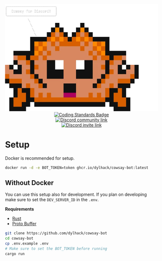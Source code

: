 <div align="center" float="left">
 <a href="https://discord.com/api/oauth2/authorize?client_id=1135038990081347605&permissions=0&scope=applications.commands%20bot">
   <img alt="Ferris saying Cowsay for Discord!" src="docs/readme-ferris.webp" />
 </a>

  <br>

 <a href="https://github.com/dylhack/cowsay/actions/workflows/standards.yml">
  <img alt="Coding Standards Badge" src="https://github.com/dylhack/cowsay/actions/workflows/standards.yml/badge.svg?branch=main"/>
 </a>

  <br>

  <a href="https://discord.gg/NjSg2U6R">
    <img alt="Discord community link" src="https://img.shields.io/badge/Discord-Join%20our%20Discord!-green?labelColor=5865F2&style=social&logo=discord&link=https://discord.gg/NjSg2U6R" />
  </a>

  <br>

 <a href="https://discord.com/api/oauth2/authorize?client_id=1135038990081347605&permissions=0&scope=applications.commands%20bot">
   <img alt="Discord invite link" src="https://img.shields.io/badge/Discord-Invite%20the%20Bot-green?labelColor=5865F2&style=social&logo=discord&link=https://discord.com/api/oauth2/authorize?client_id=1135038990081347605&permissions=0&scope=applications.commands%20bot" />
 </a>
</div>

# Setup

Docker is recommended for setup.

```sh
docker run -d -e BOT_TOKEN=token ghcr.io/dylhack/cowsay-bot:latest
```

## Without Docker

You can use this setup also for development. If you plan on developing make 
sure to set the `DEV_SERVER_ID` in the `.env`.

**Requirements**

 - [Rust](https://www.rust-lang.org/)
 - [Proto Buffer](https://protobuf.dev/downloads/)

```sh
git clone https://github.com/dylhack/cowsay-bot
cd cowsay-bot
cp .env.example .env
# Make sure to set the BOT_TOKEN before running
cargo run
```
